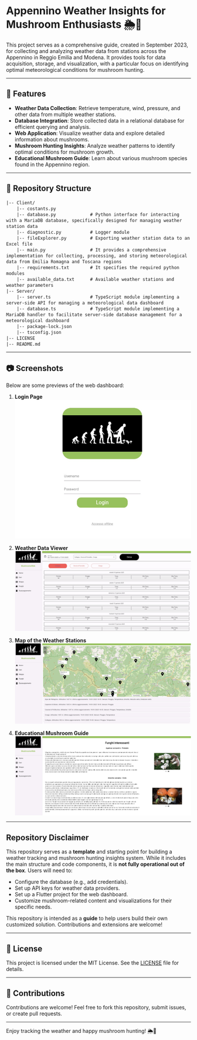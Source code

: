 # Appennino Weather Insights for Mushroom Enthusiasts 🌦️🍄

This project serves as a comprehensive guide, created in September 2023, for collecting and analyzing weather data from stations across the Appennino in Reggio Emilia and Modena. It provides tools for data acquisition, storage, and visualization, with a particular focus on identifying optimal meteorological conditions for mushroom hunting.

---

## 🚀 Features

- **Weather Data Collection**: Retrieve temperature, wind, pressure, and other data from multiple weather stations.
- **Database Integration**: Store collected data in a relational database for efficient querying and analysis.
- **Web Application**: Visualize weather data and explore detailed information about mushrooms.
- **Mushroom Hunting Insights**: Analyze weather patterns to identify optimal conditions for mushroom growth.
- **Educational Mushroom Guide**: Learn about various mushroom species found in the Appennino region.

---

## 📂 Repository Structure

```
|-- Client/
    |-- costants.py                 
    |-- database.py             # Python interface for interacting with a MariaDB database, specifically designed for managing weather station data
    |-- diagnostic.py           # Logger module
    |-- fileExplorer.py         # Exporting weather station data to an Excel file
    |-- main.py                 # It provides a comprehensive implementation for collecting, processing, and storing meteorological data from Emilia Romagna and Toscana regions
    |-- requirements.txt        # It specifies the required python modules
    |-- available_data.txt      # Available weather stations and weather parameters
|-- Server/
    |-- server.ts               # TypeScript module implementing a server-side API for managing a meteorological data dashboard
    |-- database.ts             # TypeScript module implementing a MariaDB handler to facilitate server-side database management for a meteorological dashboard
    |-- package-lock.json
    |-- tsconfig.json
|-- LICENSE
|-- README.md
```

---

## 📷 Screenshots

Below are some previews of the web dashboard:

1. **Login Page**  
   ![Login](Dashboard/screenshots/login.jpg)

2. **Weather Data Viewer**  
   ![Weather Data Viewer](Dashboard/screenshots/weather_data_viewer.jpg)

3. **Map of the Weather Stations**  
   ![Map](Dashboard/screenshots/weather_stations_map.jpg)

4. **Educational Mushroom Guide**  
   ![Mushroom Guide](Dashboard/screenshots/interesting_mushrooms.jpg)

---

## Repository Disclaimer

This repository serves as a **template** and starting point for building a weather tracking and mushroom hunting insights system. While it includes the main structure and code components, it is **not fully operational out of the box**. Users will need to:

- Configure the database (e.g., add credentials).
- Set up API keys for weather data providers.
- Set up a Flutter project for the web dashboard.
- Customize mushroom-related content and visualizations for their specific needs.

This repository is intended as a **guide** to help users build their own customized solution. Contributions and extensions are welcome!

---

## 📜 License

This project is licensed under the MIT License. See the [LICENSE](LICENSE) file for details.

---

## 🤝 Contributions

Contributions are welcome! Feel free to fork this repository, submit issues, or create pull requests.

---

Enjoy tracking the weather and happy mushroom hunting! 🌦️🍄
